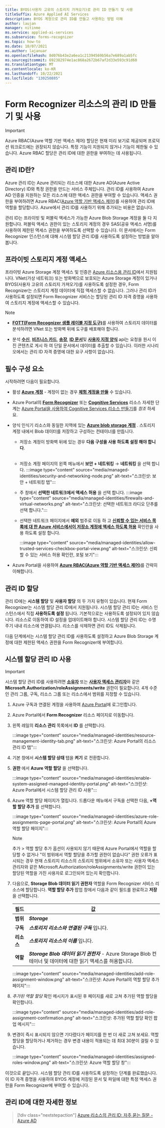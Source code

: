 ```yaml
---
title: BYOS(사용자 고유의 스토리지 가져오기)로 관리 ID 만들기 및 사용
titleSuffix: Azure Applied AI Services
description: BYOS 계정으로 관리 ID를 만들고 사용하는 방법 이해
author: laujan
manager: nitinme
ms.service: applied-ai-services
ms.subservice: forms-recognizer
ms.topic: how-to
ms.date: 10/07/2021
ms.author: lajanuar
ms.openlocfilehash: 8d076b43e2a6ea1c21394569b56a7e689a1ab5fc
ms.sourcegitcommit: 692382974e1ac868a2672b67af2d33e593c91d60
ms.translationtype: MT
ms.contentlocale: ko-KR
ms.lasthandoff: 10/22/2021
ms.locfileid: "130250885"
---
```

# <a name="create-and-use-managed-identity-for-your-form-recognizer-resource"></a>Form Recognizer 리소스의 관리 ID 만들기 및 사용

> [!IMPORTANT]
> Azure RBAC(Azure 역할 기반 액세스 제어) 할당은 현재 미리 보기로 제공되며 프로덕션 워크로드에는 권장되지 않습니다. 특정 기능이 지원되지 않거나 기능이 제한될 수 있습니다. Azure RBAC 할당은 관리 ID에 대한 권한을 부여하는 데 사용됩니다.

## <a name="what-is-managed-identity"></a>관리 ID란?

Azure 관리 ID는 Azure 관리되는 리소스에 대한 Azure AD(Azure Active Directory) ID와 특정 권한을 만드는 서비스 주체입니다. 관리 ID를 사용하여 Azure AD 인증을 지원하는 모든 리소스에 대한 액세스 권한을 부여할 수 있습니다. 액세스 권한을 부여하려면 Azure RBAC([Azure 역할 기반 액세스 제어](../../role-based-access-control/overview.md))를 사용하여 관리 ID에 역할을 할당합니다.  Azure에서 관리 ID를 사용하기 위해 추가되는 비용은 없습니다.

관리 ID는 프라이빗 및 퍼블릭 액세스가 가능한 Azure Blob Storage 계정을 둘 다 지원합니다.  퍼블릭 액세스 권한이 있는 스토리지 계정의 경우 SAS(공유 액세스 서명)를 사용하여 제한된 액세스 권한을 부여하도록 선택할 수 있습니다.   이 문서에서는 Form Recognizer 인스턴스에 대해 시스템 할당 관리 ID를 사용하도록 설정하는 방법을 알아봅니다.

## <a name="private-storage-account-access"></a>프라이빗 스토리지 계정 액세스

 프라이빗 Azure Storage 계정 액세스 및 인증은 [Azure 리소스용 관리 ID](../../active-directory/managed-identities-azure-resources/overview.md)에서 지원됩니다. VNet(가상 네트워크) 또는 방화벽으로 보호되는 Azure Storage 계정이 있거나 BYOS(사용자 고유의 스토리지 가져오기)를 사용하도록 설정한 경우, Form Recognizer는 스토리지 계정 데이터에 직접 액세스할 수 없습니다. 그러나 관리 ID가 사용하도록 설정되면 Form Recognizer 서비스는 할당된 관리 ID 자격 증명을 사용하여 스토리지 계정에 액세스할 수 있습니다.

> [!NOTE]
>
> * [**FOTT(Form Recognizer 샘플 레이블 지정 도구)**](https://fott-2-1.azurewebsites.net/)를 사용하여 스토리지 데이터를 분석하려면 VNet 또는 방화벽 뒤에 도구를 배포해야 합니다.
>
> * 분석 [**수신**](https://westus.dev.cognitive.microsoft.com/docs/services/form-recognizer-api-v2-1/operations/AnalyzeReceiptAsync), [**비즈니스 카드**](https://westus.dev.cognitive.microsoft.com/docs/services/form-recognizer-api-v2-1/operations/AnalyzeBusinessCardAsync), [**송장**](https://westus.dev.cognitive.microsoft.com/docs/services/form-recognizer-api-v2-1/operations/5ed8c9843c2794cbb1a96291), [**ID 문서**](https://westus.dev.cognitive.microsoft.com/docs/services/form-recognizer-api-v2-1/operations/5f74a7738978e467c5fb8707)및 [**사용자 지정 양식**](https://westus.dev.cognitive.microsoft.com/docs/services/form-recognizer-api-v2-1/operations/AnalyzeWithCustomForm) api는 요청을 원시 이진 콘텐츠로 게시 하 여 단일 문서에서 데이터를 추출할 수 있습니다. 이러한 시나리오에서는 관리 ID 자격 증명에 대한 요구 사항이 없습니다.

## <a name="prerequisites"></a>필수 구성 요소

시작하려면 다음이 필요합니다.

* 활성 [**Azure 계정**](https://azure.microsoft.com/free/cognitive-services/) - 계정이 없는 경우 [**체험 계정을 만들**](https://azure.microsoft.com/free/) 수 있습니다.

* Azure Portal의 [**Form Recognizer**](https://ms.portal.azure.com/#create/Microsoft.CognitiveServicesTextTranslation) 또는 [**Cognitive Services**](https://ms.portal.azure.com/#create/Microsoft.CognitiveServicesAllInOne) 리소스 자세한 단계는 [Azure Portal을 사용하여 Cognitive Services 리소스 만들기](../../cognitive-services/cognitive-services-apis-create-account.md?tabs=multiservice%2cwindows)를 _참조_ 하세요.

* 양식 인식기 리소스와 동일한 지역에 있는 [**Azure blob storage 계정**](https://ms.portal.azure.com/#create/Microsoft.StorageAccount-ARM) . 스토리지 계정 내에서 Blob 데이터를 저장하고 구성하는 컨테이너를 만듭니다. 

  * 저장소 계정이 방화벽 뒤에 있는 경우 **다음 구성을 사용 하도록 설정 해야 합니다**. </br></br>

  * 저장소 계정 페이지의 왼쪽 메뉴에서 **보안 + 네트워킹** → **네트워킹** 을 선택 합니다.
    :::image type="content" source="media/managed-identities/security-and-networking-node.png" alt-text="스크린샷: 보안 + 네트워킹 탭":::

  * 주 창에서 **선택한 네트워크에서 액세스 허용** 을 선택 합니다.
  :::image type="content" source="media/managed-identities/firewalls-and-virtual-networks.png" alt-text="스크린샷: 선택한 네트워크 라디오 단추를 선택 합니다.":::

  * 선택한 네트워크 페이지에서 **예외** 범주로 이동 하 고  [**신뢰할 수 있는 서비스 목록에 대 한 Azure 서비스에서이 저장소 계정에 액세스 하도록 허용**](../../storage/common/storage-network-security.md?tabs=azure-portal#manage-exceptions) 확인란을 사용 하도록 설정 합니다.

    :::image type="content" source="media/managed-identities/allow-trusted-services-checkbox-portal-view.png" alt-text="스크린샷: 신뢰할 수 있는 서비스 허용 확인란, 포털 보기":::
* Azure Portal을 사용하여 [**Azure RBAC(Azure 역할 기반 액세스 제어)**](../../role-based-access-control/role-assignments-portal.md)를 간략히 이해합니다.

## <a name="managed-identity-assignments"></a>관리 ID 할당

관리 ID에는 **시스템 할당** 및 **사용자 할당** 의 두 가지 유형이 있습니다. 현재 Form Recognizer는 시스템 할당 관리 ID에서 지원됩니다. 시스템 할당 관리 ID는 서비스 인스턴스에서 직접 **사용하도록 설정** 됩니다. 기본적으로는 사용하도록 설정되어 있지 않습니다. 리소스로 이동하여 ID 설정을 업데이트해야 합니다. 시스템 할당 관리 ID는 수명 주기 내내 리소스에 연결됩니다. 리소스를 삭제하면 관리 ID도 삭제됩니다.

다음 단계에서는 시스템 할당 관리 ID를 사용하도록 설정하고 Azure Blob Storage 계정에 대한 제한된 액세스 권한을 Form Recognizer에 부여합니다.

## <a name="enable-a-system-assigned-managed-identity"></a>시스템 할당 관리 ID 사용

>[!IMPORTANT]
>
> 시스템 할당 관리 ID를 사용하려면 [**소유자**](../../role-based-access-control/built-in-roles.md#owner) 또는 [**사용자 액세스 관리자**](../../role-based-access-control/built-in-roles.md#user-access-administrator)와 같은 **Microsoft.Authorization/roleAssignments/write** 권한이 필요합니다. 4개 수준인 관리 그룹, 구독, 리소스 그룹 또는 리소스에서 범위를 지정할 수 있습니다.

1. Azure 구독과 연결된 계정을 사용하여 [Azure Portal](https://portal.azure.com)에 로그인합니다.

1. Azure Portal에서 **Form Recognizer** 리소스 페이지로 이동합니다.

1. 왼쪽 레일의 **리소스 관리** 목록에서 **ID** 를 선택합니다.

    :::image type="content" source="media/managed-identities/resource-management-identity-tab.png" alt-text="스크린샷: Azure Portal의 리소스 관리 ID 탭":::

1. 기본 창에서 **시스템 할당 상태** 탭을 **켜기** 로 전환합니다.

1. **권한** 에서 **Azure 역할 할당** 을 선택합니다.

    :::image type="content" source="media/managed-identities/enable-system-assigned-managed-identity-portal.png" alt-text="스크린샷: Azure Portal에서 시스템 할당 관리 ID 사용":::

1. Azure 역할 할당 페이지가 열립니다. 드롭다운 메뉴에서 구독을 선택한 다음, **&plus;역할 할당 추가** 를 선택합니다.

    :::image type="content" source="media/managed-identities/azure-role-assignments-page-portal.png" alt-text="스크린샷: Azure Portal의 Azure 역할 할당 페이지":::

    > [!NOTE]
    >
    > 추가 > 역할 할당 추가 옵션이 사용되지 않기 때문에 Azure Portal에서 역할을 할당할 수 없거나 "이 범위에서 역할 할당을 추가할 권한이 없습니다" 권한 오류가 표시되는 경우 현재 스토리지 리소스의 스토리지 범위에서 소유자 또는 사용자 액세스 관리자와 같은 Microsoft.Authorization/roleAssignments/write 권한이 있는 할당된 역할을 가진 사용자로 로그인되어 있는지 확인합니다.

 7. 다음으로, **Storage Blob 데이터 읽기 권한자** 역할을 Form Recognizer 서비스 리소스에 할당합니다. **역할 할당 추가** 팝업 창에서 다음과 같이 필드를 완료하고 **저장** 을 선택합니다.

    | 필드 | 값|
    |------|--------|
    |**범위**| **_Storage_**|
    |**구독**| **_스토리지 리소스와 연결된 구독_** 입니다.|
    |**리소스**| **_스토리지 리소스의 이름_** 입니다.|
    |**역할** | **_Storage Blob 데이터 읽기 권한자_** - Azure Storage Blob 컨테이너 및 데이터에 대한 읽기 액세스를 허용합니다.|

     :::image type="content" source="media/managed-identities/add-role-assignment-window.png" alt-text="스크린샷: Azure Portal의 역할 할당 추가 페이지":::

1. _추가된 역할 할당_ 확인 메시지가 표시된 후 페이지를 새로 고쳐 추가된 역할 할당을 확인합니다.

    :::image type="content" source="media/managed-identities/add-role-assignment-confirmation.png" alt-text="스크린샷: 추가된 역할 할당 확인 팝업 메시지":::

1. 변경이 즉시 표시되지 않으면 기다렸다가 페이지를 한 번 더 새로 고쳐 보세요. 역할 할당을 할당하거나 제거하는 경우 변경 내용이 적용되는 데 최대 30분이 걸릴 수 있습니다.

    :::image type="content" source="media/managed-identities/assigned-roles-window.png" alt-text="스크린샷: Azure 역할 할당 창":::

 이것으로 끝입니다. 시스템 할당 관리 ID를 사용하도록 설정하는 단계를 완료했습니다. 이 ID 자격 증명을 사용하여 BYOS 계정에 저장된 문서 및 파일에 대한 특정 액세스 권한을 Form Recognizer에 부여할 수 있습니다.

## <a name="learn-more-about--managed-identity"></a>관리 ID에 대한 자세한 정보

> [!div class="nextstepaction"]
> [Azure 리소스의 관리 ID: 자주 묻는 질문 - Azure AD](../../active-directory/managed-identities-azure-resources/managed-identities-faq.md)